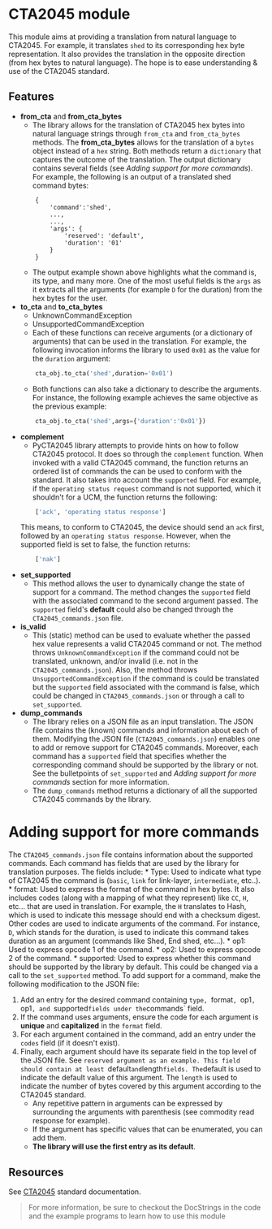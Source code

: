 # CTA2045 module

This module aims at providing a translation from natural language to CTA2045. For example, it translates `shed` to its corresponding hex byte representation. It also provides the translation in the opposite direction (from hex bytes to natural language). The hope is to ease understanding & use of the CTA2045 standard.  
 
 ## Features

* __from_cta__ and __from_cta_bytes__
    * The library allows for the translation of CTA2045 hex bytes into natural language strings through `from_cta` and `from_cta_bytes` methods. The __from_cta_bytes__ allows for the translation of a `bytes` object instead of a `hex` string. Both methods return a `dictionary` that captures the outcome of the translation. The output dictionary contains several fields (see _Adding support for more commands_). For example, the following is an output of a translated shed command bytes:
    ```
        {
            'command':'shed',
            ...,
            ...,
            'args': {
                'reserved': 'default', 
                'duration': '01'
            }
        }
    ```
    * The output example shown above highlights what the command is, its type, and many more. One of the most useful fields is the `args` as it extracts all the arguments (for example `D` for the duration) from the hex bytes for the user. 
* __to_cta__ and __to_cta_bytes__
    * UnknownCommandException
    * UnsupportedCommandException
    * Each of these functions can receive arguments (or a dictionary of arguments) that can be used in the translation. For example, the following invocation informs the library to used `0x01` as the value for the `duration` argument:
    ```python
        cta_obj.to_cta('shed',duration='0x01')
    ```
    * Both functions can also take a dictionary to describe the arguments. For instance, the following example achieves the same objective as the previous example:
    ```python
        cta_obj.to_cta('shed',args={'duration':'0x01'})
    ```
* __complement__
    * PyCTA2045 library attempts to provide hints on how to follow CTA2045 protocol. It does so through the `complement` function. When invoked with a valid CTA2045 command, the function returns an ordered list of commands the can be used to conform with the standard. It also takes into account the `supported` field. For example, if the `operating status request` command is not supported, which it shouldn't for a UCM, the function returns the following:
    ```python
        ['ack', 'operating status response']
    ``` 
    This means, to conform to CTA2045, the device should send an `ack` first, followed by an `operating status response`. However, when the supported field is set to false, the function returns:
    ```python
        ['nak']
    ``` 
* __set_supported__
    * This method allows the user to dynamically change the state of support for a command. The method changes the `supported` field with the associated command to the second argument passed. The `supported` field's __default__ could also be changed through the `CTA2045_commands.json` file.  
* __is_valid__
    * This (static) method can be used to evaluate whether the passed hex value represents a valid CTA2045 command or not. The method throws `UnknownCommandException` if the command could not be translated, unknown, and/or invalid (i.e. not in the `CTA2045_commands.json`). Also, the method throws `UnsupportedCommandException` if the command is could be translated but the `supported` field associated with the command is false, which could be changed in `CTA2045_commands.json` or through a call to `set_supported`. 
* __dump_commands__
    * The library relies on a JSON file as an input translation. The JSON file contains the (known) commands and information about each of them. Modifying the JSON file (`CTA2045_commands.json`) enables one to add or remove support for CTA2045 commands. Moreover, each command has a `supported` field that specifies whether the corresponding command should be supported by the library or not. See the bulletpoints of `set_supported` and _Adding support for more commands_ section for more information.
    * The `dump_commands` method returns a dictionary of all the supported CTA2045 commands by the library.

# Adding support for more commands
The `CTA2045_commands.json` file contains information about the supported commands. Each command has fields that are used by the library for translation purposes. The fields include:
        * Type: Used to indicate what type of CTA2045 the command is (`basic`, `link` for link-layer, `intermediate`, etc..).
        * format: Used to express the format of the command in hex bytes. It also includes codes (along with a mapping of what they represent) like `CC`, `H`, etc... that are used in translation. For example, the `H` translates to Hash, which is used to indicate this message should end with a checksum digest. Other codes are used to indicate arguments of the command. For instance, `D`, which stands for the duration, is used to indicate this command takes duration as an argument (commands like Shed, End shed, etc...). 
        * op1: Used to express opcode 1 of the command.
        * op2: Used to express opcode 2 of the command.
        * supported: Used to express whether this command should be supported by the library by default. This could be changed via a call to the `set_supported` method.
To add support for a command, make the following modification to the JSON file:
1. Add an entry for the desired command containing `type, `format`, `op1`, `op1`, and `supported` fields under the `commands` field. 
2. If the command uses arguments, ensure the code for each argument is __unique__ and __capitalized__ in the `format` field.
3. For each argument contained in the command, add an entry under the `codes` field (if it doesn't exist). 
4. Finally, each argument should have its separate field in the top level of the JSON file. See `reserved argument as an example. This field should contain at least `default` and `length` fields. The `default is used to indicate the default value of this argument. The `length` is used to indicate the number of bytes covered by this argument according to the CTA2045 standard. 
    * Any repetitive pattern in arguments can be expressed by surrounding the arguments with parenthesis (see commodity read response for example).
    * If the argument has specific values that can be enumerated, you can add them.
    * __The library will use the first entry as its default__.
    
## Resources
See [CTA2045](link-here) standard documentation.

> For more information, be sure to checkout the DocStrings in the code and the example programs to learn how to use this module 